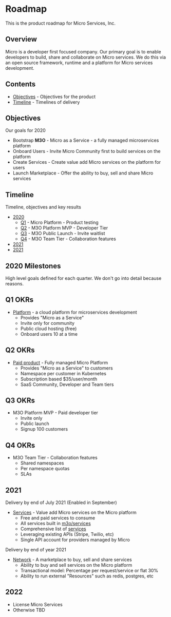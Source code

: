 # Roadmap

This is the product roadmap for Micro Services, Inc.

## Overview

Micro is a developer first focused company. Our primary goal is to enable developers 
to build, share and collaborate on Micro services. We do this via an open source framework, 
runtime and a platform for Micro services development.

## Contents

- [Objectives](#objectives) - Objectives for the product
- [Timeline](#timeline) - Timelines of delivery

## Objectives

Our goals for 2020

- Bootstrap **M3O** - Micro as a Service - a fully managed microservices platform
- Onboard Users - Invite Micro Community first to build services on the platform
- Create Services - Create value add Micro services on the platform for users
- Launch Marketplace - Offer the ability to buy, sell and share Micro services 

## Timeline

Timeline, objectives and key results

- [2020](#2020-milestones)
  * [Q1](#q1-okrs) - Micro Platform - Product testing
  * [Q2](#q2-okrs) - M3O Platform MVP - Developer Tier
  * [Q3](#q3-okrs) - M3O Public Launch - Invite waitlist
  * [Q4](#q4-okrs) - M3O Team Tier - Collaboration features
- [2021](#2021)
- [2021](#2022)

## 2020 Milestones

High level goals defined for each quarter. We don't go into detail because reasons.

## Q1 OKRs

- [Platform](platform.md) - a cloud platform for microservices development
  * Provides "Micro as a Service"
  * Invite only for community
  * Public cloud hosting (free)
  * Onboard users 10 at a time

## Q2 OKRs

- [Paid product](https://m3o.com) - Fully managed Micro Platform
  * Provides "Micro as a Service" to customers
  * Namespace per customer in Kubernetes
  * Subscription based $35/user/month
  * SaaS Community, Developer and Team tiers

## Q3 OKRs

- M3O Platform MVP - Paid developer tier
  * Invite only
  * Public launch
  * Signup 100 customers
 
## Q4 OKRs

- M3O Team Tier - Collaboration features
  * Shared namespaces
  * Per namespace quotas
  * SLAs
  
## 2021

Delivery by end of July 2021 (Enabled in September)

- [Services](services.md) - Value add Micro services on the Micro platform
  * Free and paid services to consume
  * All services built in [m3o/services](https://github.com/m3o/services)
  * Comprehensive list of [services](services.md)
  * Leveraging existing APIs (Stripe, Twilio, etc)
  * Single API account for providers managed by Micro

Delivery by end of year 2021

- [Network](network.md) - A marketplace to buy, sell and share services
  * Ability to buy and sell services on the Micro platform
  * Transactional model: Percentage per request/service or flat 30%
  * Ability to run external "Resources" such as redis, postgres, etc

## 2022

- License Micro Services
- Otherwise TBD
